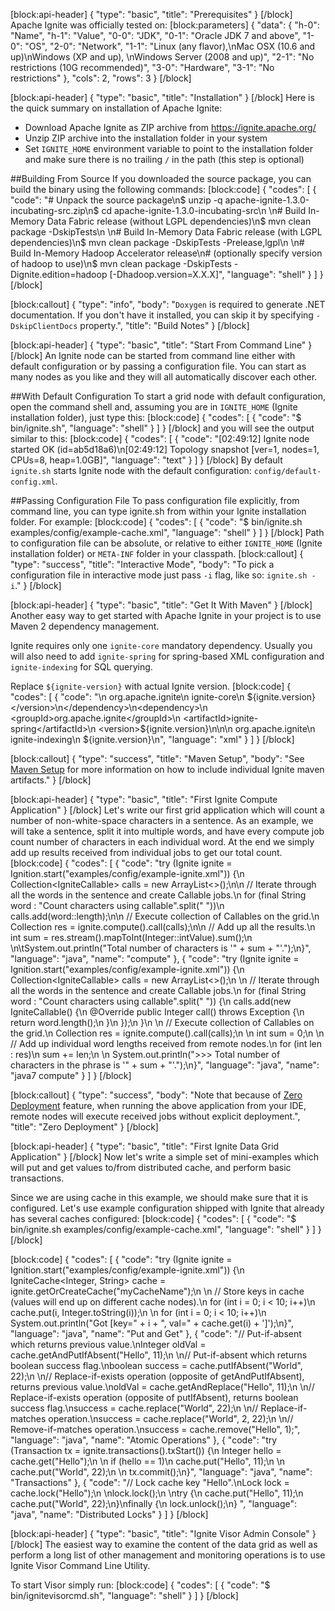 [block:api-header]
{
  "type": "basic",
  "title": "Prerequisites"
}
[/block]
Apache Ignite was officially tested on:
[block:parameters]
{
  "data": {
    "h-0": "Name",
    "h-1": "Value",
    "0-0": "JDK",
    "0-1": "Oracle JDK 7 and above",
    "1-0": "OS",
    "2-0": "Network",
    "1-1": "Linux (any flavor),\nMac OSX (10.6 and up)\nWindows (XP and up), \nWindows Server (2008 and up)",
    "2-1": "No restrictions (10G recommended)",
    "3-0": "Hardware",
    "3-1": "No restrictions"
  },
  "cols": 2,
  "rows": 3
}
[/block]

[block:api-header]
{
  "type": "basic",
  "title": "Installation"
}
[/block]
Here is the quick summary on installation of Apache Ignite:
  * Download Apache Ignite as ZIP archive from https://ignite.apache.org/
  * Unzip ZIP archive into the installation folder in your system
  * Set `IGNITE_HOME` environment variable to point to the installation folder and make sure there is no trailing `/` in the path (this step is optional)

##Building From Source
If you downloaded the source package, you can build the binary using the following commands:
[block:code]
{
  "codes": [
    {
      "code": "# Unpack the source package\n$ unzip -q apache-ignite-1.3.0-incubating-src.zip\n$ cd apache-ignite-1.3.0-incubating-src\n \n# Build In-Memory Data Fabric release (without LGPL dependencies)\n$ mvn clean package -DskipTests\n \n# Build In-Memory Data Fabric release (with LGPL dependencies)\n$ mvn clean package -DskipTests -Prelease,lgpl\n \n# Build In-Memory Hadoop Accelerator release\n# (optionally specify version of hadoop to use)\n$ mvn clean package -DskipTests -Dignite.edition=hadoop [-Dhadoop.version=X.X.X]",
      "language": "shell"
    }
  ]
}
[/block]

[block:callout]
{
  "type": "info",
  "body": "`Doxygen` is required to generate .NET documentation. If you don't have it installed, you can skip it by specifying `-DskipClientDocs` property.",
  "title": "Build Notes"
}
[/block]

[block:api-header]
{
  "type": "basic",
  "title": "Start From Command Line"
}
[/block]
An Ignite node can be started from command line either with default configuration or by passing a configuration file. You can start as many nodes as you like and they will all automatically discover each other. 

##With Default Configuration
To start a grid node with default configuration, open the command shell and, assuming you are in `IGNITE_HOME` (Ignite installation folder), just type this:
[block:code]
{
  "codes": [
    {
      "code": "$ bin/ignite.sh",
      "language": "shell"
    }
  ]
}
[/block]
and you will see the output similar to this:
[block:code]
{
  "codes": [
    {
      "code": "[02:49:12] Ignite node started OK (id=ab5d18a6)\n[02:49:12] Topology snapshot [ver=1, nodes=1, CPUs=8, heap=1.0GB]",
      "language": "text"
    }
  ]
}
[/block]
By default `ignite.sh` starts Ignite node with the default configuration: `config/default-config.xml`.

##Passing Configuration File 
To pass configuration file explicitly,  from command line, you can type ignite.sh <path to configuration file> from within your Ignite installation folder. For example:
[block:code]
{
  "codes": [
    {
      "code": "$ bin/ignite.sh examples/config/example-cache.xml",
      "language": "shell"
    }
  ]
}
[/block]
Path to configuration file can be absolute, or relative to either `IGNITE_HOME` (Ignite installation folder) or `META-INF` folder in your classpath. 
[block:callout]
{
  "type": "success",
  "title": "Interactive Mode",
  "body": "To pick a configuration file in interactive mode just pass `-i` flag, like so: `ignite.sh -i`."
}
[/block]

[block:api-header]
{
  "type": "basic",
  "title": "Get It With Maven"
}
[/block]
Another easy way to get started with Apache Ignite in your project is to use Maven 2 dependency management.

Ignite requires only one `ignite-core` mandatory dependency. Usually you will also need to add `ignite-spring` for spring-based XML configuration and `ignite-indexing` for SQL querying.

Replace `${ignite-version}` with actual Ignite version.
[block:code]
{
  "codes": [
    {
      "code": "<dependency>\n    <groupId>org.apache.ignite</groupId>\n    <artifactId>ignite-core</artifactId>\n    <version>${ignite.version}</version>\n</dependency>\n<dependency>\n    <groupId>org.apache.ignite</groupId>\n    <artifactId>ignite-spring</artifactId>\n    <version>${ignite.version}</version>\n</dependency>\n<dependency>\n    <groupId>org.apache.ignite</groupId>\n    <artifactId>ignite-indexing</artifactId>\n    <version>${ignite.version}</version>\n</dependency>",
      "language": "xml"
    }
  ]
}
[/block]

[block:callout]
{
  "type": "success",
  "title": "Maven Setup",
  "body": "See [Maven Setup](/docs/maven-setup) for more information on how to include individual Ignite maven artifacts."
}
[/block]

[block:api-header]
{
  "type": "basic",
  "title": "First Ignite Compute Application"
}
[/block]
Let's write our first grid application which will count a number of non-white-space characters in a sentence. As an example, we will take a sentence, split it into multiple words, and have every compute job count number of characters in each individual word. At the end we simply add up results received from individual jobs to get our total count.
[block:code]
{
  "codes": [
    {
      "code": "try (Ignite ignite = Ignition.start(\"examples/config/example-ignite.xml\")) {\n  Collection<IgniteCallable<Integer>> calls = new ArrayList<>();\n\n  // Iterate through all the words in the sentence and create Callable jobs.\n  for (final String word : \"Count characters using callable\".split(\" \"))\n    calls.add(word::length);\n\n  // Execute collection of Callables on the grid.\n  Collection<Integer> res = ignite.compute().call(calls);\n\n  // Add up all the results.\n  int sum = res.stream().mapToInt(Integer::intValue).sum();\n \n\tSystem.out.println(\"Total number of characters is '\" + sum + \"'.\");\n}",
      "language": "java",
      "name": "compute"
    },
    {
      "code": "try (Ignite ignite = Ignition.start(\"examples/config/example-ignite.xml\")) {\n    Collection<IgniteCallable<Integer>> calls = new ArrayList<>();\n \n    // Iterate through all the words in the sentence and create Callable jobs.\n    for (final String word : \"Count characters using callable\".split(\" \")) {\n        calls.add(new IgniteCallable<Integer>() {\n            @Override public Integer call() throws Exception {\n                return word.length();\n            }\n        });\n    }\n \n    // Execute collection of Callables on the grid.\n    Collection<Integer> res = ignite.compute().call(calls);\n \n    int sum = 0;\n \n    // Add up individual word lengths received from remote nodes.\n    for (int len : res)\n        sum += len;\n \n    System.out.println(\">>> Total number of characters in the phrase is '\" + sum + \"'.\");\n}",
      "language": "java",
      "name": "java7 compute"
    }
  ]
}
[/block]

[block:callout]
{
  "type": "success",
  "body": "Note that because of  [Zero Deployment](doc:zero-deployment) feature, when running the above application from your IDE, remote nodes will execute received jobs without explicit deployment.",
  "title": "Zero Deployment"
}
[/block]

[block:api-header]
{
  "type": "basic",
  "title": "First Ignite Data Grid Application"
}
[/block]
Now let's write a simple set of mini-examples which will put and get values to/from distributed cache, and perform basic transactions.

Since we are using cache in this example, we should make sure that it is configured. Let's use example configuration shipped with Ignite that already has several caches configured: 
[block:code]
{
  "codes": [
    {
      "code": "$ bin/ignite.sh examples/config/example-cache.xml",
      "language": "shell"
    }
  ]
}
[/block]

[block:code]
{
  "codes": [
    {
      "code": "try (Ignite ignite = Ignition.start(\"examples/config/example-ignite.xml\")) {\n    IgniteCache<Integer, String> cache = ignite.getOrCreateCache(\"myCacheName\");\n \n    // Store keys in cache (values will end up on different cache nodes).\n    for (int i = 0; i < 10; i++)\n        cache.put(i, Integer.toString(i));\n \n    for (int i = 0; i < 10; i++)\n        System.out.println(\"Got [key=\" + i + \", val=\" + cache.get(i) + ']');\n}",
      "language": "java",
      "name": "Put and Get"
    },
    {
      "code": "// Put-if-absent which returns previous value.\nInteger oldVal = cache.getAndPutIfAbsent(\"Hello\", 11);\n  \n// Put-if-absent which returns boolean success flag.\nboolean success = cache.putIfAbsent(\"World\", 22);\n  \n// Replace-if-exists operation (opposite of getAndPutIfAbsent), returns previous value.\noldVal = cache.getAndReplace(\"Hello\", 11);\n \n// Replace-if-exists operation (opposite of putIfAbsent), returns boolean success flag.\nsuccess = cache.replace(\"World\", 22);\n  \n// Replace-if-matches operation.\nsuccess = cache.replace(\"World\", 2, 22);\n  \n// Remove-if-matches operation.\nsuccess = cache.remove(\"Hello\", 1);",
      "language": "java",
      "name": "Atomic Operations"
    },
    {
      "code": "try (Transaction tx = ignite.transactions().txStart()) {\n    Integer hello = cache.get(\"Hello\");\n  \n    if (hello == 1)\n        cache.put(\"Hello\", 11);\n  \n    cache.put(\"World\", 22);\n  \n    tx.commit();\n}",
      "language": "java",
      "name": "Transactions"
    },
    {
      "code": "// Lock cache key \"Hello\".\nLock lock = cache.lock(\"Hello\");\n \nlock.lock();\n \ntry {\n    cache.put(\"Hello\", 11);\n    cache.put(\"World\", 22);\n}\nfinally {\n    lock.unlock();\n} ",
      "language": "java",
      "name": "Distributed Locks"
    }
  ]
}
[/block]

[block:api-header]
{
  "type": "basic",
  "title": "Ignite Visor Admin Console"
}
[/block]
The easiest way to examine the content of the data grid as well as perform a long list of other management and monitoring operations is to use Ignite Visor Command Line Utility.

To start Visor simply run:
[block:code]
{
  "codes": [
    {
      "code": "$ bin/ignitevisorcmd.sh",
      "language": "shell"
    }
  ]
}
[/block]
